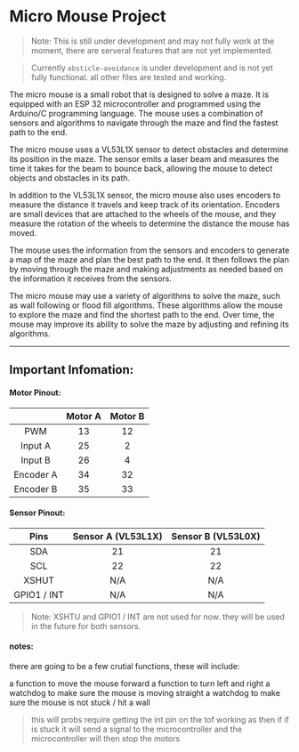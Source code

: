# Micro Mouse Project

> Note: This is still under development and may not fully work at the moment, there are serveral features that are not yet implemented.

> Currently `obsticle-avoidance` is under development and is not yet fully functional. all other files are tested and working.


The micro mouse is a small robot that is designed to solve a maze. It is equipped with an ESP 32 microcontroller and programmed using the Arduino/C programming language. The mouse uses a combination of sensors and algorithms to navigate through the maze and find the fastest path to the end.

The micro mouse uses a VL53L1X sensor to detect obstacles and determine its position in the maze. The sensor emits a laser beam and measures the time it takes for the beam to bounce back, allowing the mouse to detect objects and obstacles in its path.

In addition to the VL53L1X sensor, the micro mouse also uses encoders to measure the distance it travels and keep track of its orientation. Encoders are small devices that are attached to the wheels of the mouse, and they measure the rotation of the wheels to determine the distance the mouse has moved.

The mouse uses the information from the sensors and encoders to generate a map of the maze and plan the best path to the end. It then follows the plan by moving through the maze and making adjustments as needed based on the information it receives from the sensors.

The micro mouse may use a variety of algorithms to solve the maze, such as wall following or flood fill algorithms. These algorithms allow the mouse to explore the maze and find the shortest path to the end. Over time, the mouse may improve its ability to solve the maze by adjusting and refining its algorithms.

---
## Important Infomation:

#### Motor Pinout:

|  | Motor A | Motor B |
| :---: | :-----------: | :----: |
| PWM | 13 |12|
| Input A | 25 |2|
| Input B | 26 |4|
| Encoder A | 34 |32|
| Encoder B | 35 |33|


#### Sensor Pinout:

| Pins | Sensor A (VL53L1X) | Sensor B (VL53L0X) |
| :---: | :-----------: | :----: |
| SDA | 21 |21|
| SCL | 22 |22|
| XSHUT | N/A |N/A|
| GPIO1 / INT | N/A |N/A|

> Note: XSHTU and GPIO1 / INT are not used for now. they will be used in the future for both sensors.



#### notes:

there are going to be a few crutial functions, these will include:

a function to move the mouse forward
a function to turn left and right
a watchdog to make sure the mouse is moving straight 
a watchdog to make sure the mouse is not stuck / hit a wall

> this will probs require getting the int pin on the tof working as then if if is stuck it will send a signal to the microcontroller and the microcontroller will then stop the motors




